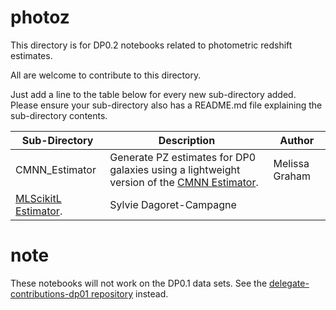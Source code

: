 # photoz

This directory is for DP0.2 notebooks related to photometric redshift estimates.

All are welcome to contribute to this directory.

Just add a line to the table below for every new sub-directory added.
Please ensure your sub-directory also has a README.md file explaining the sub-directory contents.

| Sub-Directory | Description | Author |
|---|---|---|
| CMNN_Estimator | Generate PZ estimates for DP0 galaxies using a lightweight version of the [CMNN Estimator](https://github.com/dirac-institute/CMNN_Photoz_Estimator). | Melissa Graham |
[MLScikitL Estimator](https://github.com/dirac-institute/CMNN_Photoz_Estimator). | Sylvie Dagoret-Campagne |


# note

These notebooks will not work on the DP0.1 data sets.
See the [delegate-contributions-dp01 repository](https://github.com/rubin-dp0/delegate-contributions-dp01) instead.